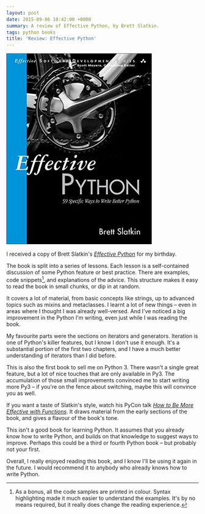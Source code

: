 ```yaml
---
layout: post
date: 2015-09-06 18:42:00 +0000
summary: A review of Effective Python, by Brett Slatkin.
tags: python books
title: 'Review: Effective Python'
---
```


<img src="/images/2015/effective-python.jpg" class="book_review">

I received a copy of Brett Slatkin's [*Effective Python*](http://www.effectivepython.com) for my birthday.

The book is split into a series of lessons.
Each lesson is a self-contained discussion of some Python feature or best practice.
There are examples, code snippets[^1], and explanations of the advice.
This structure makes it easy to read the book in small chunks, or dip in at random.

It covers a lot of material, from basic concepts like strings, up to advanced topics such as mixins and metaclasses.
I learnt a lot of new things – even in areas where I thought I was already well-versed.
And I've noticed a big improvement in the Python I'm writing, even just while I was reading the book.

My favourite parts were the sections on iterators and generators.
Iteration is one of Python's killer features, but I know I don't use it enough.
It's a substantial portion of the first two chapters, and I have a much better understanding of iterators than I did before.

This is also the first book to sell me on Python 3.
There wasn't a single great feature, but a lot of nice touches that are only available in Py3.
The accumulation of those small improvements convinced me to start writing more Py3 – if you're on the fence about switching, maybe this will convince you as well.

If you want a taste of Slatkin's style, watch his PyCon talk [*How to Be More Effective with Functions*][pycon].
It draws material from the early sections of the book, and gives a flavour of the book's tone.

This isn't a good book for learning Python.
It assumes that you already know how to write Python, and builds on that knowledge to suggest ways to improve.
Perhaps this could be a third or fourth Python book – but probably not your first.

Overall, I really enjoyed reading this book, and I know I'll be using it again in the future.
I would recommend it to anybody who already knows how to write Python.

[^1]: As a bonus, all the code samples are printed in colour.
Syntax highlighting made it much easier to understand the examples.
It's by no means required, but it really does change the reading experience.

[pycon]: https://www.youtube.com/watch?v=WjJUPxKB164